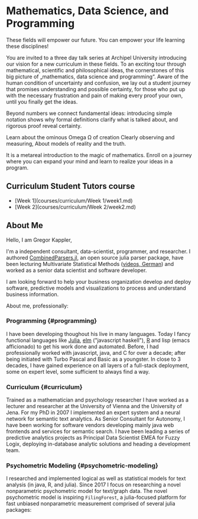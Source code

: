 
# Mathematics, Data Science, and Programming
These fields will empower our future.
You can empower your life learning these disciplines!

You are invited to a three day talk series at Archipel University introducing our vision for a new curriculum in these fields.
To an exciting tour through mathematical, scientific and philosophical ideas,
the cornerstones of this big picture of
&bdquo;mathematics, data science and programming&ldquo;.
Aware of the human condition of uncertainty and confusion,
we lay out a student journey
that promises understanding and possible certainty,
for those who put up with the necessary frustration and pain
of making every proof your own,
until you finally get the ideas.

Beyond numbers we connect fundamental ideas:
introducing simple notation shows
why formal definitions clarify what is talked about,
and rigorous proof reveal certainty.

Learn about the ominous Omega &Omega; of creation
Clearly observing and measuring,
About models of reality and the truth.

It is a metareal introduction to the magic of mathematics.
Enroll on a journey where you can expand your mind 
and learn to realize your ideas in a program.


## Curriculum Student Tutors course
- [Week 1](courses/curriculum/Week 1/week1.md)
- [Week 2](courses/curriculum/Week 2/week2.md)


## About Me
Hello, I am Gregor Kappler,

I'm a independent consultant, data-scientist, programmer, and researcher.
I authored [CombinedParsers.jl](https://github.com/gkappler/CombinedParsers.jl), an open source julia parser package, have been lecturing Multivariate Statistical Methods ([videos, German](https://www.metheval.uni-jena.de/lehre%5Fcourses.php?course=195)) and worked as a senior data scientist and software developer.

I am looking forward to help your business organization develop and deploy software,
predictive models and visualizations to process and understand business information.

About me, professionally:


### Programming {#programming}

I have been developing thoughout his live in many languages.
Today I fancy functional languages like [Julia](https://julialang.org/), [elm](https://elm-lang.org/) ("javascript haskell"), [R](https://www.r-project.org/) and lisp (emacs afficionado) to get his work done and automated.
Before, I had professionally worked with javascript, java, and C for over a decade; after being initiated with Turbo Pascal and Basic as a youngster.
In close to 3 decades, I have gained experience on all layers of a full-stack deployment, some on expert level, some sufficient to always find a way.


### Curriculum {#curriculum}

Trained as a mathematician and psychology researcher I have worked as a lecturer and researcher at the University of Vienna and the University of Jena.
For my PhD in 2007 I implemented an expert system and a neural network for semantic text analytics.
As Senior Consultant for Autonomy, I have been working for software vendors developing mainly java web frontends and services for semantic search.
I have been leading a series of predictive analytics projects as Principal Data Scientist EMEA for Fuzzy Logix, deploying in-database analytic solutions and heading a development team.


### Psychometric Modeling {#psychometric-modeling}

I researched and implemented logical as well as statistical models for text analysis (in java, R, and julia).
Since 2017 I focus on researching a novel nonparametric psychometric model for text/graph data.
The novel psychometric model is inspiring `FilingForest`, a julia-focused platform for fast unbiased nonparametric measurement comprised of several julia packages:

